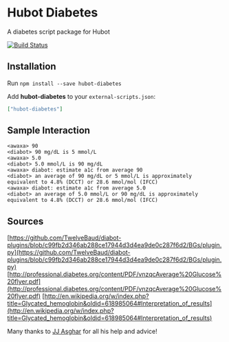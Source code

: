 # Hubot Diabetes

A diabetes script package for Hubot

[![Build Status](https://travis-ci.org/hubot-scripts/hubot-diabetes.png)](https://travis-ci.org/hubot-scripts/hubot-diabetes)

## Installation

Run `npm install --save hubot-diabetes`

Add **hubot-diabetes** to your `external-scripts.json`:

```json
["hubot-diabetes"]
```

## Sample Interaction
```
<awaxa> 90
<diabot> 90 mg/dL is 5 mmol/L
<awaxa> 5.0
<diabot> 5.0 mmol/L is 90 mg/dL
<awaxa> diabot: estimate a1c from average 90
<diabot> an average of 90 mg/dL or 5 mmol/L is approximately equivalent to 4.8% (DCCT) or 28.6 mmol/mol (IFCC)
<awaxa> diabot: estimate a1c from average 5.0
<diabot> an average of 5.0 mmol/L or 90 mg/dL is approximately equivalent to 4.8% (DCCT) or 28.6 mmol/mol (IFCC)
```

## Sources
[https://github.com/TwelveBaud/diabot-plugins/blob/c99fb2d346ab288ce17944d3d4ea9de0c287f6d2/BGs/plugin.py](https://github.com/TwelveBaud/diabot-plugins/blob/c99fb2d346ab288ce17944d3d4ea9de0c287f6d2/BGs/plugin.py)
[http://professional.diabetes.org/content/PDF/vnzqcAverage%20Glucose%20flyer.pdf](http://professional.diabetes.org/content/PDF/vnzqcAverage%20Glucose%20flyer.pdf)
[http://en.wikipedia.org/w/index.php?title=Glycated_hemoglobin&oldid=618985064#Interpretation_of_results](http://en.wikipedia.org/w/index.php?title=Glycated_hemoglobin&oldid=618985064#Interpretation_of_results)

Many thanks to [JJ Asghar](http://jjasghar.github.io) for all his help and advice!
